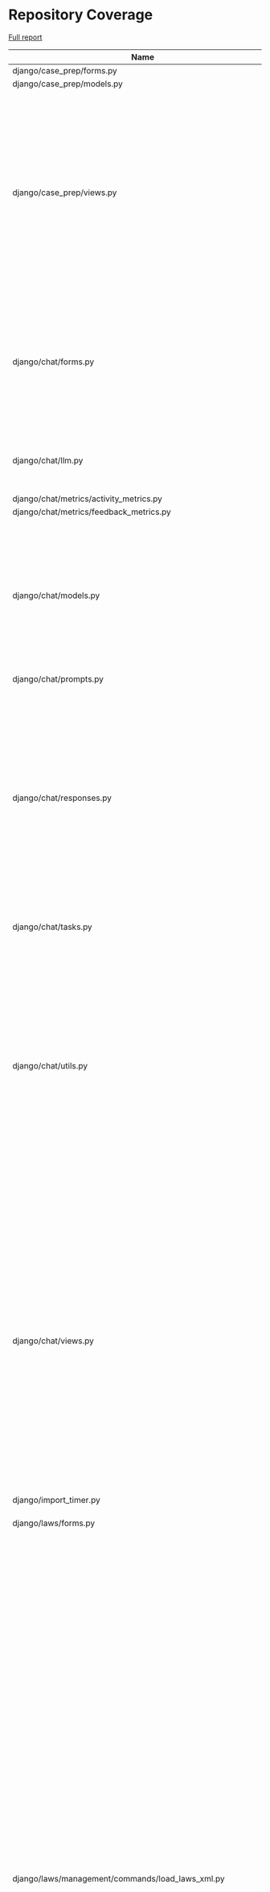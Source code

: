 # Repository Coverage

[Full report](https://htmlpreview.github.io/?https://github.com/justicecanada/otto/blob/python-coverage-comment-action-data/htmlcov/index.html)

| Name                                                                   |    Stmts |     Miss |   Cover |   Missing |
|----------------------------------------------------------------------- | -------: | -------: | ------: | --------: |
| django/case\_prep/forms.py                                             |        7 |        7 |      0% |      1-10 |
| django/case\_prep/models.py                                            |       34 |        2 |     94% |    23, 48 |
| django/case\_prep/views.py                                             |      194 |      118 |     39% |62, 86-101, 113, 135, 158-170, 174-207, 213-262, 266-278, 283-291, 295-306, 310-372, 377-402 |
| django/chat/forms.py                                                   |      125 |       23 |     82% |35, 43, 77, 97-109, 113-118, 127, 142, 146-151, 160, 324, 326-328 |
| django/chat/llm.py                                                     |       85 |       14 |     84% |43, 62-64, 70-72, 90-96, 216, 240 |
| django/chat/metrics/activity\_metrics.py                               |        4 |        0 |    100% |           |
| django/chat/metrics/feedback\_metrics.py                               |        3 |        0 |    100% |           |
| django/chat/models.py                                                  |      185 |       22 |     88% |30, 77, 80-81, 96-97, 236-239, 244-250, 294, 335-336, 340-342, 346, 384, 394 |
| django/chat/prompts.py                                                 |       10 |        0 |    100% |           |
| django/chat/responses.py                                               |      247 |       77 |     69% |61, 65, 101, 181, 227-294, 319-320, 325-343, 346-359, 425, 465-499, 505-509, 549-550, 568, 572, 613-614 |
| django/chat/tasks.py                                                   |       68 |       51 |     25% |22-30, 35-101 |
| django/chat/utils.py                                                   |      226 |       57 |     75% |41, 119-148, 189, 204, 206-207, 219-230, 257-270, 299-302, 317-319, 334, 368, 370, 422-429, 437, 459-469, 476 |
| django/chat/views.py                                                   |      311 |       63 |     80% |79-81, 118-119, 121-122, 131, 153, 173-180, 184-185, 222, 230, 260, 269-273, 356-400, 431-436, 483, 488, 510, 536, 551-552, 608-616, 625-626 |
| django/import\_timer.py                                                |        6 |        6 |      0% |       1-8 |
| django/laws/forms.py                                                   |       54 |        6 |     89% |24-29, 38, 52-57, 66 |
| django/laws/management/commands/load\_laws\_xml.py                     |      434 |      120 |     72% |26, 30-59, 74, 85-87, 103-104, 114-118, 146, 175, 236, 254, 256, 258, 277, 280, 282, 297-298, 300-301, 398-401, 411-429, 455-459, 471, 497, 549-550, 591-593, 704-708, 726-727, 729, 737, 777, 779, 797-799, 829-831, 834-836, 844-846, 848-850, 852-854, 856-858, 905-907, 923-925, 943-949, 997-1008, 1013, 1022-1023, 1046-1052 |
| django/laws/models.py                                                  |      104 |       22 |     79% |42-46, 90, 115-118, 152, 156-164, 168-169 |
| django/laws/prompts.py                                                 |        2 |        0 |    100% |           |
| django/laws/translation.py                                             |        5 |        0 |    100% |           |
| django/laws/utils.py                                                   |      103 |       87 |     16% |16-18, 26-36, 41-47, 51-66, 70-86, 93-106, 110-165, 173-174 |
| django/laws/views.py                                                   |      208 |       96 |     54% |60-90, 95-188, 197-208, 215, 237, 278, 280, 285-287, 296, 299, 303, 329, 337, 345, 361-379, 421-429 |
| django/librarian/forms.py                                              |       85 |       30 |     65% |78-83, 105-112, 187-198, 204-213 |
| django/librarian/metrics/activity\_metrics.py                          |        9 |        9 |      0% |      1-50 |
| django/librarian/models.py                                             |      277 |       80 |     71% |46-48, 116, 118, 126, 128, 130, 136, 145-146, 153-154, 160-162, 180, 184, 224, 277-279, 282-283, 349, 361-370, 374, 380, 386-391, 395, 399-402, 405-406, 409-414, 417-429, 432-439, 442, 458, 461-465 |
| django/librarian/tasks.py                                              |       89 |       34 |     62% |34-55, 62, 72, 81-91, 94, 114, 135, 146-149 |
| django/librarian/translation.py                                        |        8 |        0 |    100% |           |
| django/librarian/utils/process\_engine.py                              |      329 |      135 |     59% |27, 30-32, 36-41, 106-122, 127, 129, 131, 142-146, 148, 150, 152, 162, 168-170, 176-183, 197-203, 207-226, 230-246, 250-268, 313, 358-362, 366-372, 437-438, 503-601 |
| django/librarian/views.py                                              |      271 |      159 |     41% |65-110, 116-160, 171-189, 193-196, 215-231, 244-253, 285-294, 309, 316-318, 324, 330, 338, 345, 353, 359, 364, 372, 396-401, 406-411, 417-419, 427-430, 438-442, 450-454, 465-476, 484-491, 498-499 |
| django/otto/celery.py                                                  |       16 |        1 |     94% |        35 |
| django/otto/context\_processors.py                                     |        3 |        0 |    100% |           |
| django/otto/forms.py                                                   |       55 |        8 |     85% |72, 74, 140-149 |
| django/otto/management/commands/reset\_app\_data.py                    |      124 |       20 |     84% |67-72, 90, 104-109, 129-134, 155-160, 174-175, 180-183, 198-203, 214 |
| django/otto/metrics/activity\_metrics.py                               |        2 |        0 |    100% |           |
| django/otto/metrics/feedback\_metrics.py                               |        3 |        0 |    100% |           |
| django/otto/models.py                                                  |      236 |       31 |     87% |26-28, 67-70, 89, 93-96, 131, 173, 189, 210, 217, 235, 296, 299, 335, 347, 353, 357, 361, 365, 369, 378, 424-425, 439, 443, 447 |
| django/otto/rules.py                                                   |      121 |       22 |     82% |25, 42, 51, 89, 121, 149-153, 159, 164-168, 173, 178, 184, 188-189, 194 |
| django/otto/secure\_models.py                                          |      248 |       63 |     75% |21-22, 61, 86-100, 129-130, 135-136, 149-154, 183-224, 248, 268-269, 307, 337, 350, 359, 378, 393, 398, 403, 409-415, 418, 423, 437, 442, 447, 491-498, 517, 536-537, 549-552 |
| django/otto/settings.py                                                |      148 |       22 |     85% |37-39, 49-50, 204-213, 278-279, 360-366, 387, 414, 471-472 |
| django/otto/tasks.py                                                   |        8 |        8 |      0% |      1-13 |
| django/otto/templatetags/filters.py                                    |       10 |        0 |    100% |           |
| django/otto/templatetags/tags.py                                       |       10 |        1 |     90% |        18 |
| django/otto/translation.py                                             |       17 |        0 |    100% |           |
| django/otto/utils/auth.py                                              |       34 |        6 |     82% |     15-29 |
| django/otto/utils/cache.py                                             |       91 |       44 |     52% |25-30, 44, 55-60, 63-72, 75-80, 87-94, 99, 102, 105-107, 110-112 |
| django/otto/utils/common.py                                            |       19 |        3 |     84% | 22, 29-30 |
| django/otto/utils/decorators.py                                        |       46 |        4 |     91% |23-24, 64, 86 |
| django/otto/utils/logging.py                                           |       15 |        0 |    100% |           |
| django/otto/views.py                                                   |      310 |      154 |     50% |41, 46-60, 101, 111-122, 169, 224, 270-273, 277-281, 291, 294-297, 303-304, 334-351, 356-368, 373-437, 452-656 |
| django/template\_wizard/metrics/template\_wizard\_activity\_metrics.py |        2 |        0 |    100% |           |
| django/template\_wizard/models.py                                      |        9 |        0 |    100% |           |
| django/template\_wizard/translation.py                                 |        0 |        0 |    100% |           |
| django/template\_wizard/views.py                                       |       69 |       17 |     75% |63-70, 96, 146-153, 165-200 |
| django/template\_wizard/wizards/canlii\_wizard/utils.py                |      398 |      357 |     10% |81-143, 148-163, 172-180, 184-235, 239-251, 256-273, 278-294, 298-303, 307-394, 399-660, 665-974, 979-1200 |
| django/template\_wizard/wizards/canlii\_wizard/views.py                |      126 |      100 |     21% |49, 53-98, 111-116, 130-154, 159-211, 223-251, 256-289, 294-302 |
| django/text\_extractor/models.py                                       |       14 |        2 |     86% |    12, 24 |
| django/text\_extractor/utils.py                                        |      149 |       84 |     44% |48-71, 112-113, 131-287 |
| django/text\_extractor/views.py                                        |      104 |       86 |     17% |29-32, 37-207, 211-226 |
|                                                              **TOTAL** | **5870** | **2251** | **62%** |           |


## Setup coverage badge

Below are examples of the badges you can use in your main branch `README` file.

### Direct image

[![Coverage badge](https://raw.githubusercontent.com/justicecanada/otto/python-coverage-comment-action-data/badge.svg)](https://htmlpreview.github.io/?https://github.com/justicecanada/otto/blob/python-coverage-comment-action-data/htmlcov/index.html)

This is the one to use if your repository is private or if you don't want to customize anything.

### [Shields.io](https://shields.io) Json Endpoint

[![Coverage badge](https://img.shields.io/endpoint?url=https://raw.githubusercontent.com/justicecanada/otto/python-coverage-comment-action-data/endpoint.json)](https://htmlpreview.github.io/?https://github.com/justicecanada/otto/blob/python-coverage-comment-action-data/htmlcov/index.html)

Using this one will allow you to [customize](https://shields.io/endpoint) the look of your badge.
It won't work with private repositories. It won't be refreshed more than once per five minutes.

### [Shields.io](https://shields.io) Dynamic Badge

[![Coverage badge](https://img.shields.io/badge/dynamic/json?color=brightgreen&label=coverage&query=%24.message&url=https%3A%2F%2Fraw.githubusercontent.com%2Fjusticecanada%2Fotto%2Fpython-coverage-comment-action-data%2Fendpoint.json)](https://htmlpreview.github.io/?https://github.com/justicecanada/otto/blob/python-coverage-comment-action-data/htmlcov/index.html)

This one will always be the same color. It won't work for private repos. I'm not even sure why we included it.

## What is that?

This branch is part of the
[python-coverage-comment-action](https://github.com/marketplace/actions/python-coverage-comment)
GitHub Action. All the files in this branch are automatically generated and may be
overwritten at any moment.
